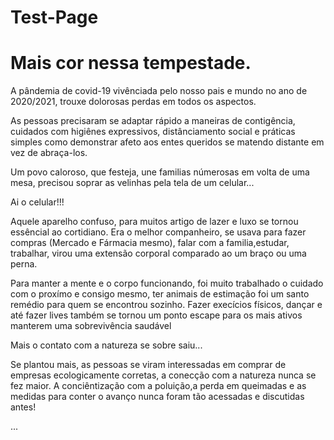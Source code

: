 # Test-Page
<!DOCTYPE html>
<html lang="pt-br">
<head>
    <meta charset="UTF-8">
    <meta name="viewport" content="width=device-width, initial-scale=1.0">
    <title>Natureza em foco.</title>
</head>
<body>
<h1><strong>Mais cor nessa tempestade.</strong> </h1>
<p>A pândemia de covid-19 vivênciada pelo nosso pais e mundo no ano de 2020/2021, trouxe dolorosas perdas em todos os aspectos. </p>
<p>As pessoas precisaram se adaptar rápido a maneiras de contigência, cuidados com higiênes expressivos, distânciamento social e práticas simples como demonstrar afeto aos entes queridos se matendo distante em vez de abraça-los. </p>
<p>Um povo caloroso, que festeja, une familias númerosas em volta de uma mesa, precisou soprar as velinhas pela tela de um celular...</p>
<p>Ai o celular!!!</p>
<p>Aquele aparelho confuso, para muitos artigo de lazer e luxo se tornou essêncial ao cortidiano. Era o melhor companheiro, se usava para fazer compras (Mercado e Fármacia mesmo), falar com a familia,estudar, trabalhar, virou uma extensão corporal comparado ao um braço ou uma perna.</p>
<p>Para manter a mente e o corpo funcionando, foi muito trabalhado o cuidado com o proxímo e consigo mesmo, ter animais de estimação foi um santo remédio para quem se encontrou sozinho. Fazer execícios físicos, dançar e até fazer lives também se tornou um ponto escape para os mais ativos manterem uma sobrevivência saudável</p>
<p>Mais o contato com a natureza se sobre saiu...</p>
<p>Se plantou mais, as pessoas se viram interessadas em comprar de empresas ecologicamente corretas, a conecção com a natureza nunca se fez maior. A conciêntização com a poluição,a perda em queimadas e as medidas para conter o avanço nunca foram tão acessadas e discutidas antes! </p>
<p> ...</p>
</body>
